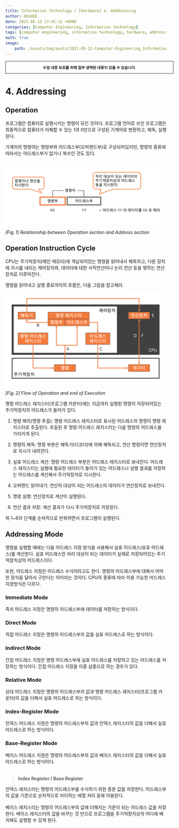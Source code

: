 ```yaml
---
title: Information Technology / [Hardware] 4. Adddressing
author: DEVHEE
date: 2021-05-12 17:41:12 +0900
categories: [Computer Engineering, Information Technology]
tags: [computer engineering, information technology, hardware, addressing, operation]
math: true
image:
    path: /assets/img/posts/2021-05-12-Computer-Engineering_Information-Technology_Hardware-4-Addressing/preview.jpg
---
```


<div style="border:1px solid; padding:10px; margin-bottom: 20px; width: 100%; text-align: center;">
<b style="font-size: 0.85em;">수업 내용 보호를 위해 일부 생략된 내용이 있을 수 있습니다.</b><br>
</div>

# **4. Addressing**

## **Operation**

프로그램은 컴퓨터로 실행시키는 명령이 모인 것이다. 프로그램 언어로 쓰인 프로그램은 최종적으로 컴퓨터가 이해할 수 있는 1과 0만으로 구성된 기계어로 변환하고, 해독, 실행된다.

기계어의 명령어는 명령부와 어드레스부(오퍼랜드부)로 구성되어있지만, 명령의 종류에 따라서는 어드레스부가 없거나 복수인 것도 있다.

![Fig. 1](/assets/img/posts/2021-05-12-Computer-Engineering_Information-Technology_Hardware-4-Addressing/fig_1.png)

*$[Fig.\,1]$ Relationship between Operation section and Address section*

## **Operation Instruction Cycle**

CPU는 주기억장치(메인 메모리)에 격납되어있는 명령을 읽어내서 해독하고, 다른 장치에 지시를 내리는 제어장치와, 데이터에 대한 사칙연산이나 논리 연산 등을 행하는 연산장치로 이루어진다.

명령을 읽어내고 실행 종료까지의 흐름은, 다음 그림을 참고해라.

![Fig. 2](/assets/img/posts/2021-05-12-Computer-Engineering_Information-Technology_Hardware-4-Addressing/fig_2.png)

*$[Fig.\,2]$ Flow of Operation and end of Execution*

명령 어드레스 레지스터(프로그램 카운터)에는 지금까지 실행된 명령이 저장되어있는 주기억장치의 어드레스가 들어가 있다.

1. 명령 패치(명령 추출): 명령 어드레스 레지스터로 표시된 어드레스의 명령이 명령 레지스터로 추출된다. 추출된 후 명령 어드레스 레지스터는 다음 명령의 어드레스를 가리키게 된다.

2. 명령의 해독: 명령 부분은 해독기(디코더)에 의해 해독되고, 연산 명령이면 연산장치로 지시가 내려진다.

3. 실효 어드레스 계산: 명령 어드레스 부분은 어드레스 레지스터로 보내진다. 어드레스 레지스터는 실행에 필요한 데이터가 들어가 있는 어드레스나 실행 결과를 저장하는 어드레스를 계산해서 주기억장치로 지시한다.

4. 오퍼랜드 읽어내기: 연산의 대상이 되는 어드레스의 데이터가 연산장치로 보내진다.

5. 명령 실행: 연산장치로 계산이 실행된다.

6. 연산 결과 저장: 계산 결과가 다시 주기억장치로 저장된다.

위 1~6의 단계를 순차적으로 반복하면서 프로그램이 실행된다.

## **Addressing Mode**

명령을 실행할 때에는 다음 어드레스 지정 방식을 사용해서 실효 어드레스(유효 어드레스)를 계산한다. 실효 어드레스란 처리 대상이 되는 데이터가 실제로 저장되어있는 주기억장치상의 어드레스이다.

또한, 어드레스 지정은 어드레스 수식이라고도 한다. 명령의 어드레스부에 대해서 어떠한 장식을 달아서 구한다는 의미라는 것이다. CPU의 종류에 따라 이용 가능한 어드레스 지정방식은 다르다.

### **Immediate Mode**

즉치 어드레스 지정은 명령의 어드레스부에 데이터를 저장하는 방식이다.

### **Direct Mode**

직접 어드레스 지정은 명령의 어드레스부의 값을 실효 어드레스로 하는 방식이다.

### **Indirect Mode**

간접 어드레스 지정은 명령 어드레스부에 실효 어드레스를 저장하고 있는 어드레스를 저장하는 방식이다. 간접 어드레스 지정을 이중 삼중으로 하는 경우가 있다.

### **Relative Mode**

상대 어드레스 지정은 명령의 어드레스부의 값과 명령 어드레스 레지스터(프로그램 카운터)의 값을 더해서 실효 어드레스로 하는 방식이다.

### **Index-Register Mode**

인덱스 어드레스 지정은 명령의 어드레스부의 값과 인덱스 레지스터의 값을 더해서 실효 어드레스로 하는 방식이다.

### **Base-Register Mode**

베이스 어드레스 지정은 명령의 어드레스부의 값과 베이스 레지스터의 값을 더해서 실효 어드레스로 하는 방식이다.

<blockquote style="margin-top: 7%;"><b>Index Register / Base Register</b></blockquote>
<div class="blockquote-div">
인덱스 레지스터는 명령의 어드레스부를 수식하기 위한 증분 값을 저장한다. 어드레스부의 값을 기준으로 순차적으로 처리하는 배열 처리 등에 이용된다.<br><br>
베이스 레지스터는 명령의 어드레스부의 값에 더해지는 기준이 되는 어드레스 값을 저장한다. 베이스 레지스터의 값을 바꾸는 것 만으로 프로그램을 주기억장치상의 어디에 배치해도 실행할 수 있게 된다.
</div>